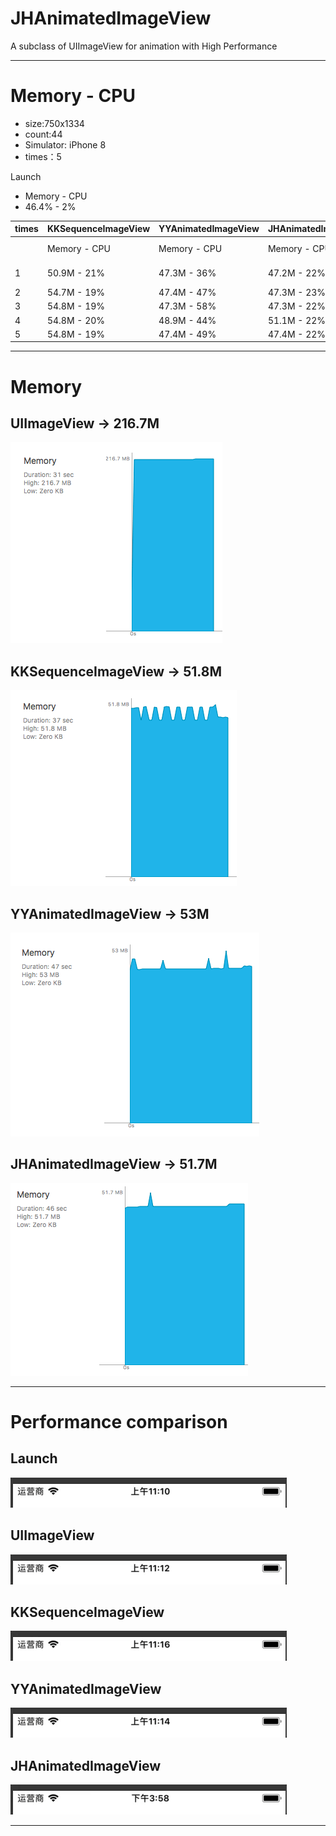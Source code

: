 # JHAnimatedImageView
A subclass of UIImageView for animation with High Performance

---

# Memory - CPU

- size:750x1334 
- count:44
- Simulator: iPhone 8
- times：5

Launch 
- Memory - CPU
- 46.4% - 2%

|times |KKSequenceImageView | YYAnimatedImageView | JHAnimatedImageView | UIImageView
|-|-|-|-|-|
| | Memory - CPU | Memory - CPU | Memory - CPU | Memory - CPU
|1 |50.9M  - 21% | 47.3M  - 36% | 47.2M  - 22% | 216M - 132%
|2 |54.7M  - 19% | 47.4M  - 47% | 47.3M  - 23% | 216M - 2%
|3 |54.8M  - 19% | 47.3M  - 58% | 47.3M  - 22% | 216M - 1%
|4 |54.8M  - 20% | 48.9M  - 44% | 51.1M  - 22% | 216M - 1%
|5 |54.8M  - 19% | 47.4M  - 49% | 47.4M  - 22% | 216M - 0%

---

# Memory

## UIImageView -> 216.7M
![image](https://github.com/xjh093/JHAnimatedImageView/blob/master/Memory/UIImageView_Memory.png)

## KKSequenceImageView -> 51.8M
![image](https://github.com/xjh093/JHAnimatedImageView/blob/master/Memory/KKSequenceImageView_Memory.png)

## YYAnimatedImageView -> 53M
![image](https://github.com/xjh093/JHAnimatedImageView/blob/master/Memory/YYAnimatedImageView_Memory.png)

## JHAnimatedImageView -> 51.7M
![image](https://github.com/xjh093/JHAnimatedImageView/blob/master/Memory/JHAnimatedImageView_Memory.png)

---

# Performance comparison

## Launch
![image](https://github.com/xjh093/JHAnimatedImageView/blob/master/images/Launch.gif)

## UIImageView
![image](https://github.com/xjh093/JHAnimatedImageView/blob/master/images/UIImageView.gif)

## KKSequenceImageView
![image](https://github.com/xjh093/JHAnimatedImageView/blob/master/images/KKSequenceImageView.gif)

## YYAnimatedImageView
![image](https://github.com/xjh093/JHAnimatedImageView/blob/master/images/YYAnimatedImageView.gif)

## JHAnimatedImageView
![image](https://github.com/xjh093/JHAnimatedImageView/blob/master/images/JHAnimatedImageView.gif)

---


